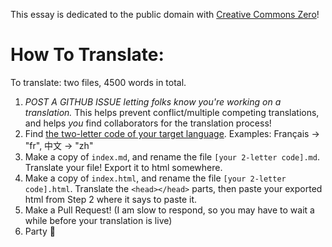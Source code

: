 This essay is dedicated to the public domain with [Creative Commons Zero](https://creativecommons.org/choose/zero/)!

# How To Translate:

To translate: two files, 4500 words in total.

1. *POST A GITHUB ISSUE letting folks know you're working on a translation.* This helps prevent conflict/multiple competing translations, and helps *you* find collaborators for the translation process!
2. Find [the two-letter code of your target language](https://en.wikipedia.org/wiki/List_of_ISO_639-1_codes). Examples: Français → "fr", 中文 → "zh"
3. Make a copy of `index.md`, and rename the file `[your 2-letter code].md`. Translate your file! Export it to html somewhere.
4. Make a copy of `index.html`, and rename the file `[your 2-letter code].html`. Translate the `<head></head>` parts, then paste your exported html from Step 2 where it says to paste it.
5. Make a Pull Request! (I am slow to respond, so you may have to wait a while before your translation is live)
6. Party 🎉